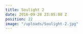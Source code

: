 ```yaml
---
title: Soulight 2
date: 2016-09-28 23:05:00 Z
position: 22
image: "/uploads/Soulight-2.jpg"
---
```


